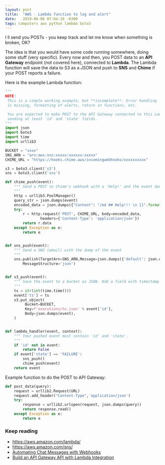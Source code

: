 ```yaml
---
layout: post
title:  "AWS - Lambda function to log and alert"
date:   2019-06-06 07:04:16 -0300
tags: computers aws python lambda boto3
---
```

I ll send you POSTs - you keep track and let me know when something is broken, OK?

The idea is that you would have some code running somewhere, doing some stuff (very specific). Every now and then, you POST data to an **API Gateway** endpoint (not covered here), connected to **Lambda**. The Lambda function will save the data to S3 as a JSON and push to **SNS** and **Chime** if your POST reports a failure. 

Here is the example Lambda function:
```python
"""
NOTE!
 This is a simple working example, but **incomplete**. Error handling 
 is missing, formatting of alerts, return in functions, etc.

 You are expected to make POST to the API Gateway connected to this Lambda,
 sending at least 'id' and 'state' fields.
"""
import json
import boto3
import time
import urllib3

BUCKET = "xxxx"
SNS_ARN = "arn:aws:sns:xxxxx:xxxxxx:xxxxx"
CHIME_URL = "https://hooks.chime.aws/incomingwebhooks/xxxxxxxxxx"

s3 = boto3.client('s3')
sns = boto3.client('sns')

def chime_push(event):
    """ Send a POST to Chime's webhook with a 'Help!' and the event dump.
    """
    http = urllib3.PoolManager()
    query_str = json.dumps(event)
    encoded_data = json.dumps({"Content": "/md ## Help!!! \n {}".format(query_str) }).encode('utf-8')
    try:
        r = http.request('POST', CHIME_URL, body=encoded_data, 
                headers={'Content-Type': 'application/json'})
        return r.data
    except Exception as e:
        return e


def sns_push(event):
    """ Send a SNS (email) with the dump of the event
    """
    sns.publish(TargetArn=SNS_ARN,Message=json.dumps({'default': json.dumps(event)}),
        MessageStructure='json')


def s3_push(event):
    """ Save the event to a bucket as JSON. Add a field with timestamp.
    """
    ts = str(int(time.time()))
    event['ts'] = ts
    s3.put_object(
         Bucket=BUCKET,
         Key=f'executions/%s.json' % event['id'],
         Body=json.dumps(event),
    )


def lambda_handler(event, context):
    """ Your pushed event must contain 'id' and 'state'.
    """
    if 'id' not in event:
        return False        
    if event['state'] == 'FAILURE':
        sns_push()
        chime_push(event)
    return event
```

Example function to do the POST to API Gateway:
```python
def post_data(query):
    request = urllib2.Request(URL)
    request.add_header("Content-Type",'application/json')
    try:
        response = urllib2.urlopen(request, json.dumps(query))
        return response.read()
    except Exception as e:
        return e
```

### Keep reading
* <https://aws.amazon.com/lambda/>
* <https://aws.amazon.com/sns/>
* [Automating Chat Messages with Webhooks](https://docs.aws.amazon.com/chime/latest/ug/webhooks.html) 
* [Build an API Gateway API with Lambda Integration ](https://docs.aws.amazon.com/apigateway/latest/developerguide/getting-started-with-lambda-integration.html)
